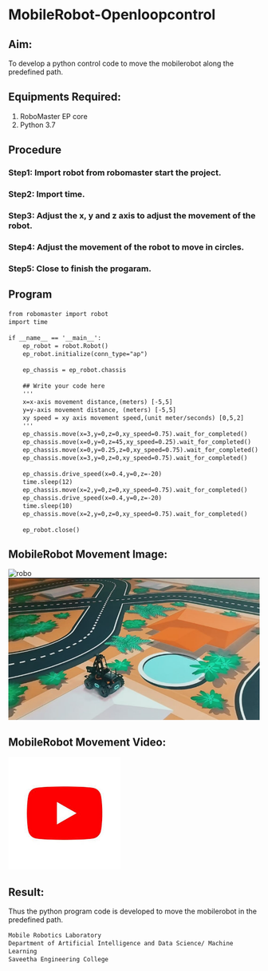 # MobileRobot-Openloopcontrol
## Aim:

To develop a python control code to move the mobilerobot along the predefined path.

## Equipments Required:
1. RoboMaster EP core
2. Python 3.7

## Procedure

### Step1: Import robot from robomaster start the project.
### Step2: Import time.
### Step3: Adjust the x, y and z axis to adjust the movement of the robot.
### Step4: Adjust the movement of the robot to move in circles.
### Step5: Close to finish the progaram.

## Program
```
from robomaster import robot
import time

if __name__ == '__main__':
    ep_robot = robot.Robot()
    ep_robot.initialize(conn_type="ap")

    ep_chassis = ep_robot.chassis

    ## Write your code here
    '''
    x=x-axis movement distance,(meters) [-5,5]
    y=y-axis movement distance, (meters) [-5,5]
    xy speed = xy axis movement speed,(unit meter/seconds) [0,5,2]
    '''
    ep_chassis.move(x=3,y=0,z=0,xy_speed=0.75).wait_for_completed()
    ep_chassis.move(x=0,y=0,z=45,xy_speed=0.25).wait_for_completed()
    ep_chassis.move(x=0,y=0.25,z=0,xy_speed=0.75).wait_for_completed()
    ep_chassis.move(x=3,y=0,z=0,xy_speed=0.75).wait_for_completed()

    ep_chassis.drive_speed(x=0.4,y=0,z=-20)
    time.sleep(12) 
    ep_chassis.move(x=2,y=0,z=0,xy_speed=0.75).wait_for_completed() 
    ep_chassis.drive_speed(x=0.4,y=0,z=-20)
    time.sleep(10) 
    ep_chassis.move(x=2,y=0,z=0,xy_speed=0.75).wait_for_completed() 
    
    ep_robot.close()
```

## MobileRobot Movement Image:

![robo](./img/robomaster.png)
![robot](./r1.png)
## MobileRobot Movement Video:
[![IMAGE ALT TEXT HERE](./utube.jpg)](https://youtu.be/FIiXZyqvniA)

## Result:
Thus the python program code is developed to move the mobilerobot in the predefined path.


```
Mobile Robotics Laboratory
Department of Artificial Intelligence and Data Science/ Machine Learning
Saveetha Engineering College
```
